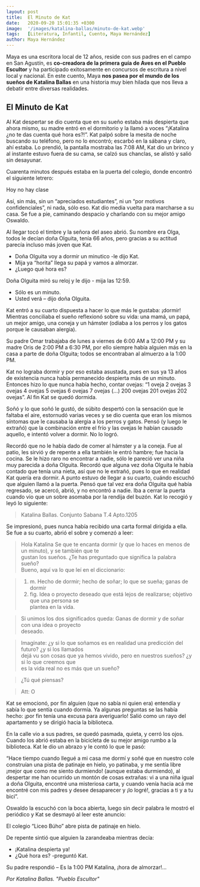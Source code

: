 ```yaml
---
layout: post
title:  El Minuto de Kat
date:   2020-09-20 15:01:35 +0300
image:  '/images/katalina-ballas/minuto-de-kat.webp'
tags:   [Literatura, Infantil, Cuento, Maya Hernández]
author: Maya Hernández
---
```

Maya es una escritora local de 12 años, reside con sus padres en el campo en San Agustín, es **co-creadora de la primera guía de Aves en el Pueblo Escultor** y ha participado exitosamente en concursos de escritura a nivel local y nacional. En este cuento, Maya **nos pasea por el mundo de los sueños de Katalina Ballas** en una historia muy bien hilada que nos lleva a debatir entre diversas realidades.

## El Minuto de Kat

Al Kat despertar se dio cuenta que en su sueño estaba más despierta que ahora mismo, su madre entró en el dormitorio y la llamó a voces “¡Katalina ¿no te das cuenta qué hora es?!”. Kat palpó sobre la mesita de noche buscando su teléfono, pero no lo encontró; escarbó en la sábana y claro, ahí estaba. Lo prendió, la pantalla mostraba las 7:08 AM, Kat dio un brinco y al instante estuvo fuera de su cama, se calzó sus chanclas, se alistó y salió sin desayunar.

Cuarenta minutos después estaba en la puerta del colegio, donde encontró el siguiente letrero:

Hoy no hay clase

Así, sin más, sin un “apreciados estudiantes”, ni un “por motivos confidenciales”, ni nada, sólo eso. Kat dio media vuelta para marcharse a su casa. Se fue a pie, caminando despacio y charlando con su mejor amigo Oswaldo.

Al llegar tocó el timbre y la señora del aseo abrió. Su nombre era Olga, todos le decían doña Olguita, tenía 66 años, pero gracias a su actitud parecía incluso más joven que Kat.

- Doña Olguita voy a dormir un minutico -le dijo Kat.
- Mija ya “horita” llega su papá y vamos a almorzar.
- ¿Luego qué hora es?

Doña Olguita miró su reloj y le dijo - mija las 12:59.

- Sólo es un minuto.
- Usted verá – dijo doña Olguita.

Kat entró a su cuarto dispuesta a hacer lo que más le gustaba: ¡dormir! Mientras conciliaba el sueño reflexionó sobre su vida: una mamá, un papá, un mejor amigo, una coneja y un hámster (odiaba a los perros y los gatos porque le causaban alergia).

Su padre Omar trabajaba de lunes a viernes de 6:00 AM a 12:00 PM y su madre Oris de 2:00 PM a 6:30 PM, por ello siempre había alguien más en la casa a parte de doña Olguita; todos se encontraban al almuerzo a la 1:00 PM.

Kat no lograba dormir y por eso estaba asustada, pues en sus ya 13 años de existencia nunca había permanecido despierta más de un minuto. Entonces hizo lo que nunca había hecho, contar ovejas: “1 oveja 2 ovejas 3 ovejas 4 ovejas 5 ovejas 6 ovejas 7 ovejas (…) 200 ovejas 201 ovejas 202 ovejas”. Al fin Kat se quedó dormida.

Soñó y lo que soñó le gustó, de súbito despertó con la sensación que le faltaba el aire, estornudó varias veces y se dio cuenta que eran los mismos síntomas que le causaba la alergia a los perros y gatos. Pensó (y luego le extrañó) que la combinación entre el frío y las ovejas le habían causado aquello, e intentó volver a dormir. No lo logró.

Recordó que no le había dado de comer al hámster y a la coneja. Fue al patio, les sirvió y de repente a ella también le entró hambre; fue hacia la cocina. Se le hizo raro no encontrar a nadie, sólo le pareció ver una niña muy parecida a doña Olguita. Recordó que alguna vez doña Olguita le había contado que tenía una nieta, así que no le extrañó, pues lo que en realidad Kat quería era dormir. A punto estuvo de llegar a su cuarto, cuándo escuchó que alguien llamó a la puerta. Pensó que tal vez era doña Olguita qué había regresado, se acercó, abrió, y no encontró a nadie. Iba a cerrar la puerta cuando vio que un sobre asomaba por la rendija del buzón. Kat lo recogió y leyó lo siguiente:

>Katalina Ballas.
>Conjunto Sabana
>T.4
>Apto.1205

Se impresionó, pues nunca había recibido una carta formal dirigida a ella. Se fue a su cuarto, abrió el sobre y comenzó a leer:

>Hola Katalina
Se que te encanta dormir (y que lo haces en menos de un minuto), y se también que te  
gustan los sueños. ¿Te has preguntado que significa la palabra sueño?  
Bueno, aquí va lo que leí en el diccionario:  

>1. m. Hecho de dormir; hecho de soñar; lo que se sueña; ganas de dormir  
>2. fig. Idea o proyecto deseado que está lejos de realizarse; objetivo que una persona se  
plantea en la vida.

>Si unimos los dos significados queda: Ganas de dormir y de soñar con una idea o proyecto  
deseado.

>Imagínate: ¿y si lo que soñamos es en realidad una predicción del futuro? ¿y si los llamados  
dejá vu son cosas que ya hemos vivido, pero en nuestros sueños? ¿y si lo que creemos que  
es la vida real no es más que un sueño?

>¿Tú qué piensas?

>Att: O

Kat se emocionó, por fin alguien (que no sabía ni quien era) entendía y sabía lo que sentía cuando dormía. Ya algunas preguntas se las había hecho: ¡por fin tenía una excusa para averiguarlo! Salió como un rayo del apartamento y se dirigió hacia la biblioteca.

En la calle vio a sus padres, se quedó pasmada, quieta, y cerró los ojos. Cuando los abrió estaba en la bicicleta de su mejor amigo rumbo a la biblioteca. Kat le dio un abrazo y le contó lo que le pasó:

“Hace tiempo cuando llegué a mi casa me dormí y soñé que en nuestro cole construían una pista de patinaje en hielo, yo patinaba, y me sentía libre ¡mejor que como me siento durmiendo! (aunque estaba durmiendo), al despertar me han ocurrido un montón de cosas extrañas: vi a una niña igual a doña Olguita, encontré una misteriosa carta, y cuando venía hacia acá me encontré con mis padres y desee desaparecer y ¡lo logré!, gracias a ti y a tu bici”.

Oswaldo la escuchó con la boca abierta, luego sin decir palabra le mostró el periódico y Kat se desmayó al leer este anuncio:

El colegio “Liceo Búho” abre pista de patinaje en hielo.

De repente sintió que alguien la zarandeaba mientras decía:

- ¡Katalina despierta ya!
- ¿Qué hora es? -preguntó Kat.

Su padre respondió – Es la 1:00 PM Katalina, ¡hora de almorzar!...

<cite>Por Katalina Ballas. "Pueblo Escultor"</cite>
